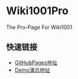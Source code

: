 # Wiki1001Pro
The Pro-Page For Wiki1001

## 快速链接
- [GitHubPages地址](https://mulander-j.github.io/Wiki1001Pro/)  
- [Demo演示地址](https://mulander-j.github.io/Wiki1001Pro/dist/index.html)
